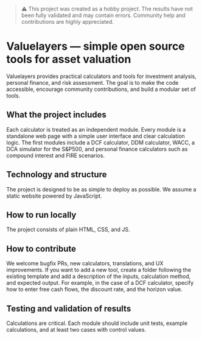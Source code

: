 > ⚠️ This project was created as a hobby project. The results have not been fully validated and may contain errors. Community help and contributions are highly appreciated.

# Valuelayers — simple open source tools for asset valuation

Valuelayers provides practical calculators and tools for investment analysis, personal finance, and risk assessment. The goal is to make the code accessible, encourage community contributions, and build a modular set of tools.

## What the project includes

Each calculator is treated as an independent module. Every module is a standalone web page with a simple user interface and clear calculation logic. The first modules include a DCF calculator, DDM calculator, WACC, a DCA simulator for the S&P500, and personal finance calculators such as compound interest and FIRE scenarios.

## Technology and structure

The project is designed to be as simple to deploy as possible. We assume a static website powered by JavaScript.

## How to run locally

The project consists of plain HTML, CSS, and JS.

## How to contribute

We welcome bugfix PRs, new calculators, translations, and UX improvements. If you want to add a new tool, create a folder following the existing template and add a description of the inputs, calculation method, and expected output. For example, in the case of a DCF calculator, specify how to enter free cash flows, the discount rate, and the horizon value.

## Testing and validation of results

Calculations are critical. Each module should include unit tests, example calculations, and at least two cases with control values.
